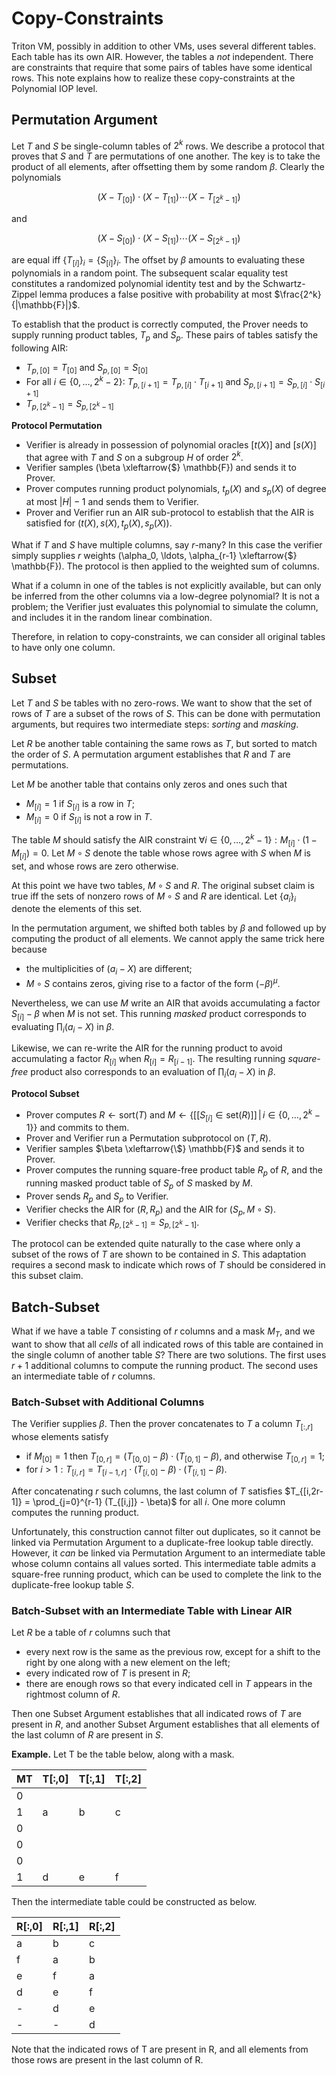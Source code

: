 # Copy-Constraints

Triton VM, possibly in addition to other VMs, uses several different tables. Each table has its own AIR. However, the tables a *not* independent. There are constraints that require that some pairs of tables have some identical rows. This note explains how to realize these copy-constraints at the Polynomial IOP level.

## Permutation Argument

Let $T$ and $S$ be single-column tables of $2^k$ rows. We describe a protocol that proves that $S$ and $T$ are permutations of one another. The key is to take the product of all elements, after offsetting them by some random $\beta$. Clearly the polynomials

$$ (X - T_{[0]}) \cdot (X - T_{[1]}) \cdots (X - T_{[2^k-1]}) $$

and

$$ (X - S_{[0]}) \cdot (X - S_{[1]}) \cdots (X - S_{[2^k-1]}) $$

are equal iff $\{T_{[i]}\}_i = \{S_{[i]}\}_i$. The offset by $\beta$ amounts to evaluating these polynomials in a random point. The subsequent scalar equality test constitutes a randomized polynomial identity test and by the Schwartz-Zippel lemma produces a false positive with probability at most $\frac{2^k}{|\mathbb{F}|}$.

To establish that the product is correctly computed, the Prover needs to supply running product tables, $T_ p$ and $S_ p$. These pairs of tables satisfy the following AIR:
 - $T_ {p,[0]} = T_ {[0]}$ and $S_ {p,[0]} = S_ {[0]}$
 - For all $i \in \{0, \ldots, 2^k-2\}$: $T_ {p,[i+1]} = T_ {p,[i]} \cdot T_ {[i+1]}$ and $S_ {p,[i+1]} = S_ {p,[i]} \cdot S_ {[i+1]}$
 - $T_ {p, [2^k-1]} = S_ {p, [2^k-1]}$

**Protocol Permutation**
 - Verifier is already in possession of polynomial oracles $[t(X)]$ and $[s(X)]$ that agree with $T$ and $S$ on a subgroup $H$ of order $2^k$.
 - Verifier samples \(\beta \xleftarrow{\$} \mathbb{F}\) and sends it to Prover.
 - Prover computes running product polynomials, $t_ p(X)$ and $s_ p(X)$ of degree at most $|H|-1$ and sends them to Verifier.
 - Prover and Verifier run an AIR sub-protocol to establish that the AIR is satisfied for $(t(X), s(X), t_ p(X), s_ p(X))$.

What if $T$ and $S$ have multiple columns, say $r$-many? In this case the verifier simply supplies $r$ weights \(\alpha_0, \ldots, \alpha_{r-1} \xleftarrow{\$} \mathbb{F}\). The protocol is then applied to the weighted sum of columns.

What if a column in one of the tables is not explicitly available, but can only be inferred from the other columns via a low-degree polynomial? It is not a problem; the Verifier just evaluates this polynomial to simulate the column, and includes it in the random linear combination.

Therefore, in relation to copy-constraints, we can consider all original tables to have only one column.

## Subset

Let $T$ and $S$ be tables with no zero-rows. We want to show that the set of rows of $T$ are a subset of the rows of $S$. This can be done with permutation arguments, but requires two intermediate steps: *sorting* and *masking*.

Let $R$ be another table containing the same rows as $T$, but sorted to match the order of $S$. A permutation argument establishes that $R$ and $T$ are permutations.

Let $M$ be another table that contains only zeros and ones such that
 - $M_{[i]} = 1$ if $S_{[i]}$ is a row in $T$;
 - $M_{[i]} = 0$ if $S_{[i]}$ is not a row in $T$.

The table $M$ should satisfy the AIR constraint $\forall i \in \{0, \ldots, 2^k-1\}: M_{[i]} \cdot ( 1 - M_{[i]} ) = 0$. Let $M \circ S$ denote the table whose rows agree with $S$ when $M$ is set, and whose rows are zero otherwise.

At this point we have two tables, $M \circ S$ and $R$. The original subset claim is true iff the sets of nonzero rows of $M \circ S$ and $R$ are identical. Let $\{a_i\}_i$ denote the elements of this set.

In the permutation argument, we shifted both tables by $\beta$ and followed up by computing the product of all elements. We cannot apply the same trick here because 
 - the multiplicities of $(a_i- X)$ are different;
 - $M \circ S$ contains zeros, giving rise to a factor of the form $(-\beta)^\mu$.

Nevertheless, we can use $M$ write an AIR that avoids accumulating a factor $S_{[i]} - \beta$ when $M$ is not set. This running *masked* product corresponds to evaluating $\prod_i \left( a_i - X \right)$ in $\beta$.

Likewise, we can re-write the AIR for the running product to avoid accumulating a factor $R_{[i]}$ when $R_{[i]} = R_{[i-1]}$. The resulting running *square-free* product also corresponds to an evaluation of $\prod_i \left( a_i - X \right)$ in $\beta$.

**Protocol Subset**
 - Prover computes $R \leftarrow \mathsf{sort}(T)$ and $M \leftarrow \{[ [ S_{[i]} \in \mathsf{set}(R) ] ] \, \vert \, i \in \{0, \ldots, 2^k-1\}\}$ and commits to them.
 - Prover and Verifier run a Permutation subprotocol on $(T,R)$.
 - Verifier samples $\beta \xleftarrow{\$} \mathbb{F}$ and sends it to Prover.
 - Prover computes the running square-free product table $R_ p$ of $R$, and the running masked product table of $S_ p$ of $S$ masked by $M$.
 - Prover sends $R_ p$ and $S_ p$ to Verifier.
 - Verifier checks the AIR for $(R, R_ p)$ and the AIR for $(S_ p, M \circ S)$.
 - Verifier checks that $R_ {p, [2^k-1]} = S_ {p, [2^k-1]}$.

The protocol can be extended quite naturally to the case where only a subset of the rows of $T$ are shown to be contained in $S$. This adaptation requires a second mask to indicate which rows of $T$ should be considered in this subset claim.

## Batch-Subset

What if we have a table $T$ consisting of $r$ columns and a mask $M_ T$, and we want to show that all *cells* of all indicated rows of this table are contained in the single column of another table $S$? There are two solutions. The first uses $r+1$ additional columns to compute the running product. The second uses an intermediate table of $r$ columns.

### Batch-Subset with Additional Columns

The Verifier supplies $\beta$. Then the prover concatenates to $T$ a column $T_{[:,r]}$ whose elements satisfy
 - if $M_{[0]} = 1$ then $T_{[0, r]} = (T_{[0,0]} - \beta) \cdot (T_{[0,1]} - \beta)$, and otherwise $T_{[0,r]} = 1$;
 - for $i > 1: T_{[i,r]} = T_{[i-1,r]} \cdot (T_{[i, 0]} - \beta) \cdot (T_{[i, 1]} - \beta)$.

After concatenating $r$ such columns, the last column of $T$ satisfies $T_{[i,2r-1]} = \prod_{j=0}^{r-1} (T_{[i,j]} - \beta)$ for all $i$. One more column computes the running product.

Unfortunately, this construction cannot filter out duplicates, so it cannot be linked via Permutation Argument to a duplicate-free lookup table directly. However, it *can* be linked via Permutation Argument to an intermediate table whose column contains all values sorted. This intermediate table admits a square-free running product, which can be used to complete the link to the duplicate-free lookup table $S$.

### Batch-Subset with an Intermediate Table with Linear AIR

Let $R$ be a table of $r$ columns such that
 - every next row is the same as the previous row, except for a shift to the right by one along with a new element on the left;
 - every indicated row of $T$ is present in $R$;
 - there are enough rows so that every indicated cell in $T$ appears in the rightmost column of $R$.

Then one Subset Argument establishes that all indicated rows of $T$ are present in $R$, and another Subset Argument establishes that all elements of the last column of $R$ are present in $S$.

**Example.** Let T be the table below, along with a mask.

| MT | T[:,0] | T[:,1] | T[:,2] |
|----|--------|--------|--------|
| 0  |        |        |        |
| 1  |   a    |    b   |    c   |
| 0  |        |        |        |
| 0  |        |        |        |
| 0  |        |        |        |
| 1  |   d    |    e   |   f    |

Then the intermediate table could be constructed as below.

| R[:,0] | R[:,1] | R[:,2] |
|--------|--------|--------|
| a | b | c |
| f | a | b |
| e | f | a |
| d | e | f |
| - | d | e |
| - | - | d |

Note that the indicated rows of T are present in R, and all elements from those rows are present in the last column of R.